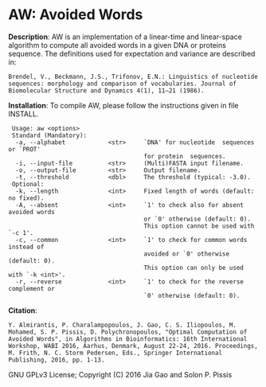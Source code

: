 AW: Avoided Words
===

<b>Description</b>: AW is an implementation of a linear-time and linear-space algorithm to compute all avoided words in a given DNA or proteins sequence. The definitions used for expectation and variance are described in: 

```
Brendel, V., Beckmann, J.S., Trifonov, E.N.: Linguistics of nucleotide sequences: morphology and comparison of vocabularies. Journal of Biomolecular Structure and Dynamics 4(1), 11–21 (1986).
```

<b>Installation</b>: To compile AW, please follow the instructions given in file INSTALL.

```
 Usage: aw <options>
 Standard (Mandatory):
  -a, --alphabet            <str>     `DNA' for nucleotide  sequences or `PROT'
                                      for protein  sequences. 
  -i, --input-file          <str>     (Multi)FASTA input filename.
  -o, --output-file         <str>     Output filename.
  -t, --threshold           <dbl>     The threshold (typical: -3.0).
 Optional:
  -k, --length              <int>     Fixed length of words (default: no fixed).
  -A, --absent              <int>     `1' to check also for absent avoided words
                                      or `0' otherwise (default: 0).
                                      This option cannot be used with `-c 1'.
  -c, --common              <int>     `1' to check for common words instead of
                                      avoided or `0' otherwise (default: 0).
                                      This option can only be used with `-k <int>'.
  -r, --reverse             <int>     `1' to check for the reverse complement or
                                      `0' otherwise (default: 0).
```

<b>Citation</b>:

```
Y. Almirantis, P. Charalampopoulos, J. Gao, C. S. Iliopoulos, M. Mohamed, S. P. Pissis, D. Polychronopoulos, "Optimal Computation of Avoided Words", in Algorithms in Bioinformatics: 16th International Workshop, WABI 2016, Aarhus, Denmark, August 22-24, 2016. Proceedings, M. Frith, N. C. Storm Pedersen, Eds., Springer International Publishing, 2016, pp. 1-13.
```
GNU GPLv3 License; Copyright (C) 2016 Jia Gao and Solon P. Pissis
